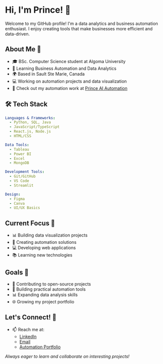 # Hi, I'm Prince! 👋

Welcome to my GitHub profile! I'm a data analytics and business automation enthusiast. I enjoy creating tools that make businesses more efficient and data-driven.

## About Me 🎯
- 🎓 BSc. Computer Science student at Algoma University
- 🌱 Learning Business Automation and Data Analytics
- 🌍 Based in Sault Ste Marie, Canada
- 💻 Working on automation projects and data visualization
- 🚀 Check out my automation work at [Prince AI Automation](https://paautomation.netlify.app/)

## 🛠️ Tech Stack

```yaml
Languages & Frameworks:
  - Python, SQL, Java
  - JavaScript/TypeScript
  - React.js, Node.js
  - HTML/CSS

Data Tools:
  - Tableau
  - Power BI
  - Excel
  - MongoDB

Development Tools:
  - Git/GitHub
  - VS Code
  - Streamlit

Design:
  - Figma
  - Canva
  - UI/UX Basics
```

## Current Focus 🎯
- 📊 Building data visualization projects
- 🤖 Creating automation solutions
- 💻 Developing web applications
- 📚 Learning new technologies

## Goals 🎯
- 🚀 Contributing to open-source projects
- 💼 Building practical automation tools
- 📊 Expanding data analysis skills
- 🌐 Growing my project portfolio

## Let's Connect! 🤝
- 📫 Reach me at:
  - [LinkedIn](https://www.linkedin.com/in/prince05/)
  - [Email](mailto:princeuwagboe44@outlook.com)
  - [Automation Portfolio](https://paautomation.netlify.app/)

*Always eager to learn and collaborate on interesting projects!*